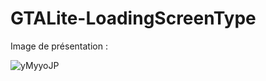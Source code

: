 # GTALite-LoadingScreenType

Image de présentation :

![yMyyoJP](https://user-images.githubusercontent.com/72306869/163828782-ff8eafdc-361c-4ab4-b9c5-4db1c29b53f8.png)
